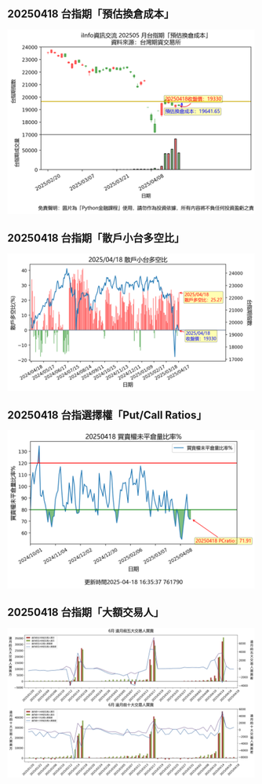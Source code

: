 ## 20250418 台指期「預估換倉成本」
![](images/txfcost.png)

## 20250418 台指期「散戶小台多空比」
![](images/bbiri.png)

## 20250418 台指選擇權「Put/Call Ratios」
![](images/pcratio.png)

## 20250418 台指期「大額交易人」
![](images/blocktrade.png)

